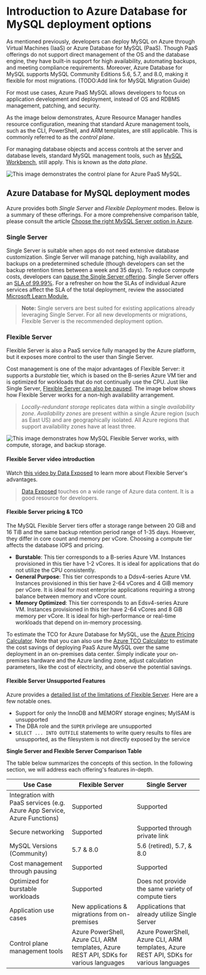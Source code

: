 # Introduction to Azure Database for MySQL deployment options

As mentioned previously, developers can deploy MySQL on Azure through Virtual Machines (IaaS) or Azure Database for MySQL (PaaS). Though PaaS offerings do not support direct management of the OS and the database engine, they have built-in support for high availability, automating backups, and meeting compliance requirements. Moreover, Azure Database for MySQL supports MySQL Community Editions 5.6, 5.7, and 8.0, making it flexible for most migrations. (TODO:Add link for MySQL Migration Guide)

For most use cases, Azure PaaS MySQL allows developers to focus on application development and deployment, instead of OS and RDBMS management, patching, and security.

As the image below demonstrates, Azure Resource Manager handles resource configuration, meaning that standard Azure management tools, such as the CLI, PowerShell, and ARM templates, are still applicable. This is commonly referred to as the *control plane*.

For managing database objects and access controls at the server and database levels, standard MySQL management tools, such as [MySQL Workbench](https://www.mysql.com/products/workbench/), still apply. This is known as the *data plane*.

![This image demonstrates the control plane for Azure PaaS MySQL.](./media/mysql-conceptual-diagram.png "Control plane for Azure PaaS MySQL")

## Azure Database for MySQL deployment modes

Azure provides both *Single Server* and *Flexible Deployment* modes. Below is a summary of these offerings. For a more comprehensive comparison table, please consult the article [Choose the right MySQL Server option in Azure](https://docs.microsoft.com/azure/mysql/select-right-deployment-type).

### Single Server

Single Server is suitable when apps do not need extensive database customization. Single Server will manage patching, high availability, and backups on a predetermined schedule (though developers can set the backup retention times between a week and 35 days). To reduce compute costs, developers can [pause the Single Server offering](https://docs.microsoft.com/azure/mysql/how-to-stop-start-server). Single Server offers an [SLA of 99.99%](https://azure.microsoft.com/updates/azure-database-for-mysql-general-availability/). For a refresher on how the SLAs of individual Azure services affect the SLA of the total deployment, review the associated [Microsoft Learn Module.](https://docs.microsoft.com/learn/modules/choose-azure-services-sla-lifecycle/)

> **Note:** Single servers are best suited for existing applications already leveraging Single Server. For all new developments or migrations, Flexible Server is the recommended deployment option.

### Flexible Server

Flexible Server is also a PaaS service fully managed by the Azure platform, but it exposes more control to the user than Single Server.

Cost management is one of the major advantages of Flexible Server: it supports a *burstable* tier, which is based on the B-series Azure VM tier and is optimized for workloads that do not continually use the CPU. Just like Single Server, [Flexible Server can also be paused](https://docs.microsoft.com/azure/mysql/flexible-server/how-to-restart-stop-start-server-cli). The image below shows how Flexible Server works for a non-high availability arrangement.

> *Locally-redundant storage* replicates data within a single *availability zone*. *Availability zones* are present within a single Azure region (such as East US) and are geographically isolated. All Azure regions that support availability zones have at least three.

![This image demonstrates how MySQL Flexible Server works, with compute, storage, and backup storage.](./media/flexible-server.png "Operation of MySQL Flexible Server")

#### Flexible Server video introduction

Watch [this video by Data Exposed](https://docs.microsoft.com/shows/data-exposed/top-3-reasons-to-consider-azure-database-for-mysql-flexible-server/) to learn more about Flexible Server's advantages.

> [Data Exposed](https://docs.microsoft.com/shows/data-exposed/) touches on a wide range of Azure data content. It is a good resource for developers.

#### Flexible Server pricing & TCO

The MySQL Flexible Server tiers offer a storage range between 20 GiB and 16 TiB and the same backup retention period range of 1-35 days. However, they differ in core count and memory per vCore. Choosing a compute tier affects the database IOPS and pricing.

- **Burstable**: This tier corresponds to a B-series Azure VM. Instances provisioned in this tier have 1-2 vCores. It is ideal for applications that do not utilize the CPU consistently.
- **General Purpose**: This tier corresponds to a Ddsv4-series Azure VM. Instances provisioned in this tier have 2-64 vCores and 4 GiB memory per vCore. It is ideal for most enterprise applications requiring a strong balance between memory and vCore count.
- **Memory Optimized**: This tier corresponds to an Edsv4-series Azure VM. Instances provisioned in this tier have 2-64 vCores and 8 GiB memory per vCore. It is ideal for high-performance or real-time workloads that depend on in-memory processing.

To estimate the TCO for Azure Database for MySQL, use the [Azure Pricing Calculator](https://azure.microsoft.com/pricing/calculator/). Note that you can also use the [Azure TCO Calculator](https://azure.microsoft.com/pricing/tco/calculator/) to estimate the cost savings of deploying PaaS Azure MySQL over the same deployment in an on-premises data center. Simply indicate your on-premises hardware and the Azure landing zone, adjust calculation parameters, like the cost of electricity, and observe the potential savings.

#### Flexible Server Unsupported Features

Azure provides a [detailed list of the limitations of Flexible Server](https://docs.microsoft.com/azure/mysql/flexible-server/concepts-limitations). Here are a few notable ones.

- Support for only the InnoDB and MEMORY storage engines; MyISAM is unsupported
- The DBA role and the `SUPER` privilege are unsupported
- `SELECT ... INTO OUTFILE` statements to write query results to files are unsupported, as the filesystem is not directly exposed by the service

**Single Server and Flexible Server Comparison Table**

The table below summarizes the concepts of this section. In the following section, we will address each offering's features in-depth.

| Use Case | Flexible Server | Single Server |
| -- | -- | -- |
| Integration with PaaS services (e.g. Azure App Service, Azure Functions) | Supported | Supported
| Secure networking | Supported | Supported through private link
| MySQL Versions (Community) | 5.7 & 8.0 | 5.6 (retired), 5.7, & 8.0
| Cost management through pausing | Supported | Supported
| Optimized for burstable workloads | Supported | Does not provide the same variety of compute tiers
| Application use cases | New applications & migrations from on-premises | Applications that already utilize Single Server
| Control plane management tools | Azure PowerShell, Azure CLI, ARM templates, Azure REST API, SDKs for various languages | Azure PowerShell, Azure CLI, ARM templates, Azure REST API, SDKs for various languages|

